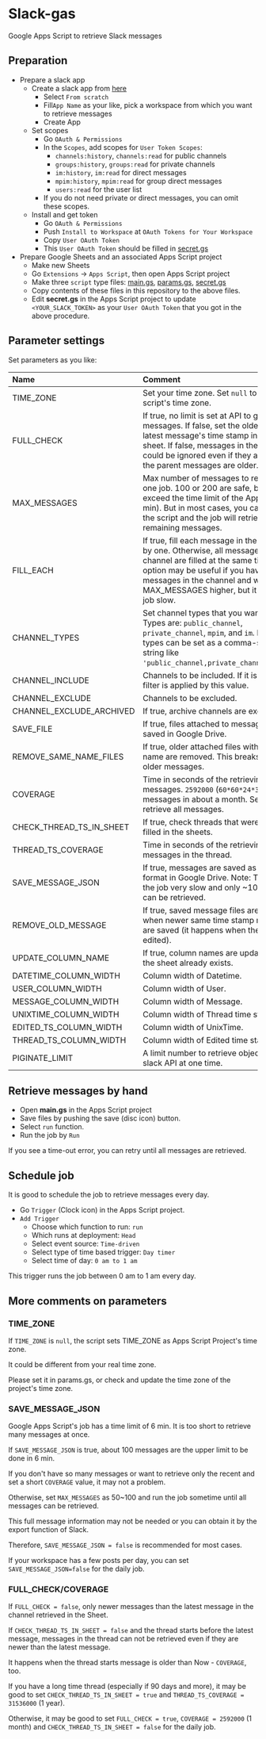# Slack-gas
Google Apps Script to retrieve Slack messages

## Preparation

* Prepare a slack app
    * Create a slack app from [here](https://api.slack.com/apps?new_app=1)
        * Select `From scratch`
        * Fill`App Name` as your like, pick a workspace from which you want to retrieve messages
        * Create App
    * Set scopes
        * Go `OAuth & Permissions`
        * In the `Scopes`, add scopes for `User Token Scopes`:
            * `channels:history`, `channels:read` for public channels
            * `groups:history`, `groups:read` for private channels
            * `im:history`, `im:read` for direct messages
            * `mpim:history`, `mpim:read` for group direct messages
            * `users:read` for the user list
        * If you do not need private or direct messages, you can omit these scopes.
    * Install and get token
        * Go `OAuth & Permissions`
        * Push `Install to Workspace` at `OAuth Tokens for Your Workspace`
        * Copy `User OAuth Token`
        * This `User OAuth Token` should be filled in [secret.gs](https://github.com/rcmdnk/Slack-gas/blob/main/secrets.gs)
* Prepare Google Sheets and an associated Apps Script project
    * Make new Sheets
    * Go `Extensions` -> `Apps Script`, then open Apps Script project
    * Make three `script` type files: [main.gs](https://github.com/rcmdnk/Slack-gas/blob/main/main.gs), [params.gs](https://github.com/rcmdnk/Slack-gas/blob/main/params.gs), [secret.gs](https://github.com/rcmdnk/Slack-gas/blob/main/secrets.gs)
    * Copy contents of these files in this repository to the above files.
    * Edit **secret.gs** in the Apps Script project to update `<YOUR_SLACK_TOKEN>` as your `User OAuth Token` that you got in the above procedure.


## Parameter settings

Set parameters as you like:

Name|Comment
:-|:-
TIME_ZONE|Set your time zone. Set `null` to use the script's time zone.
FULL_CHECK|If true, no limit is set at API to get messages. If false, set the oldest as the latest message's time stamp in the channel sheet. If false, messages in the thread could be ignored even if they are newer but the parent messages are older.
MAX_MESSAGES|Max number of messages to retrieve in the one job. 100 or 200 are safe, but 500 may exceed the time limit of the Apps Script (6 min). But in most cases, you can just re-run the script and the job will retrieve the remaining messages.
FILL_EACH|If true, fill each message in the sheet one by one. Otherwise, all messages in the channel are filled at the same time. This option may be useful if you have many messages in the channel and want to set MAX_MESSAGES higher, but it makes the job slow.
CHANNEL_TYPES|Set channel types that you want to retrieve. Types are: `public_channel`, `private_channel`, `mpim`, and `im`. Multiple types can be set as a comma-separated string like `'public_channel,private_channel,mpim,im'`.
CHANNEL_INCLUDE|Channels to be included. If it is empty, no filter is applied by this value.
CHANNEL_EXCLUDE|Channels to be excluded.
CHANNEL_EXCLUDE_ARCHIVED|If true, archive channels are excluded.
SAVE_FILE|If true, files attached to messages are saved in Google Drive.
REMOVE_SAME_NAME_FILES|If true, older attached files with the same name are removed. This breaks links in the older messages.
COVERAGE|Time in seconds of the retrieving period for messages. `2592000` (`60*60*24*30`) to retrieve messages in about a month. Set 0 or `null` to retrieve all messages.
CHECK_THREAD_TS_IN_SHEET|If true, check threads that were already filled in the sheets.
THREAD_TS_COVERAGE|Time in seconds of the retrieving period for messages in the thread.
SAVE_MESSAGE_JSON|If true, messages are saved as a JSON format in Google Drive. Note: This makes the job very slow and only ~100 messages can be retrieved.
REMOVE_OLD_MESSAGE|If true, saved message files are removed when newer same time stamp messages are saved (it happens when the message is edited).
UPDATE_COLUMN_NAME|If true, column names are updated even if the sheet already exists.
DATETIME_COLUMN_WIDTH|Column width of Datetime.
USER_COLUMN_WIDTH| Column width of User.
MESSAGE_COLUMN_WIDTH| Column width of Message.
UNIXTIME_COLUMN_WIDTH| Column width of Thread time stamp.
EDITED_TS_COLUMN_WIDTH| Column width of UnixTime.
THREAD_TS_COLUMN_WIDTH| Column width of Edited time stamp.
PIGINATE_LIMIT| A limit number to retrieve objects by the slack API at one time.

## Retrieve messages by hand

* Open **main.gs** in the Apps Script project
* Save files by pushing the save (disc icon) button.
* Select `run` function.
* Run the job by `Run`

If you see a time-out error, you can retry until all messages are retrieved.

## Schedule job

It is good to schedule the job to retrieve messages every day.

* Go `Trigger` (Clock icon) in the Apps Script project.
* `Add Trigger`
    * Choose which function to run: `run`
    * Which runs at deployment: `Head`
    * Select event source: `Time-driven`
    * Select type of time based trigger: `Day timer`
    * Select time of day: `0 am to 1 am`

This trigger runs the job between 0 am to 1 am every day.

## More comments on parameters

### TIME_ZONE

If `TIME_ZONE` is `null`, the script sets TIME_ZONE as Apps Script Project's time zone.

It could be different from your real time zone.

Please set it in params.gs, or check and update the time zone of the project's time zone.

### SAVE_MESSAGE_JSON

Google Apps Script's job has a time limit of 6 min.
It is too short to retrieve many messages at once.

If `SAVE_MESSAGE_JSON` is true, about 100 messages are the upper limit to be done in 6 min.

If you don't have so many messages or want to retrieve only the recent and set a short `COVERAGE` value,
it may not a problem.

Otherwise, set `MAX_MESSAGES` as 50~100 and run the job sometime until all messages can be retrieved.

This full message information may not be needed or you can obtain it by the export function of Slack.

Therefore, `SAVE_MESSAGE_JSON = false` is recommended for most cases.

If your workspace has a few posts per day, you can set `SAVE_MESSAGE_JSON=false` for the daily job.


### FULL_CHECK/COVERAGE

If `FULL_CHECK = false`, only newer messages than the latest message in the channel retrieved in the Sheet.

If `CHECK_THREAD_TS_IN_SHEET = false` and the thread starts before the latest message,
messages in the thread can not be retrieved even if they are newer than the latest message.

It happens when the thread starts message is older than Now - `COVERAGE`, too.

If you have a long time thread (especially if 90 days and more),
it may be good to set `CHECK_THREAD_TS_IN_SHEET = true` and `THREAD_TS_COVERAGE = 31536000` (1 year).

Otherwise, it may be good to set `FULL_CHECK = true`, `COVERAGE = 2592000` (1 month) and  `CHECK_THREAD_TS_IN_SHEET = false` for the daily job.






